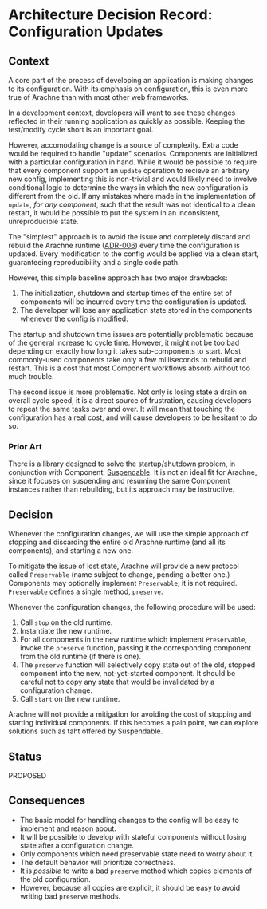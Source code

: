 # Architecture Decision Record: Configuration Updates

## Context

A core part of the process of developing an application is making changes to its configuration. With its emphasis on configuration, this is even more true of Arachne than with most other web frameworks.

In a development context, developers will want to see these changes reflected in their running application as quickly as possible. Keeping the test/modify cycle short is an important goal.

However, accomodating change is a source of complexity. Extra code would be required to handle  "update" scenarios. Components are initialized with a particular configuration in hand. While it would be possible to require that every component support an `update` operation to recieve an arbitrary new config, implementing this is non-trivial and would likely need to involve conditional logic to determine the ways in which the new configuration is different from the old. If any mistakes where made in the implementation of `update`, *for any component*, such that the result was not identical to a clean restart, it would be possible to put the system in an inconsistent, unreproducible state.

The "simplest" approach is to avoid the issue and completely discard and rebuild the Arachne runtime ([ADR-006](adr-006-core-runtime)) every time the configuration is updated. Every modification to the config would be applied via a clean start, guaranteeing reproducibility and a single code path.

However, this simple baseline approach has two major drawbacks:

1. The initialization, shutdown and startup times of the entire set of components will be incurred every time the configuration is updated.
2. The developer will lose any application state stored in the components whenever the config is modified.

The startup and shutdown time issues are potentially problematic because of the general increase to cycle time. However, it might not be too bad depending on exactly how long it takes sub-components to start. Most commonly-used components take only a few milliseconds to rebuild and restart. This is a cost that most Component workflows absorb without too much trouble.

The second issue is more problematic. Not only is losing state a drain on overall cycle speed, it is a direct source of frustration, causing developers to repeat the same tasks over and over. It will mean that touching the configuration has a real cost, and will cause developers to be hesitant to do so.


### Prior Art

There is a library designed to solve the startup/shutdown problem, in conjunction with Component: [Suspendable](https://github.com/weavejester/suspendable). It is not an ideal fit for Arachne, since it focuses on suspending and resuming the same Component instances rather than rebuilding, but its approach may be instructive.

## Decision

Whenever the configuration changes, we will use the simple approach of stopping and discarding the entire old Arachne runtime (and all its components), and starting a new one.

To mitigate the issue of lost state, Arachne will provide a new protocol called `Preservable` (name subject to change, pending a better one.) Components may optionally implement `Preservable`; it is not required. `Preservable` defines a single method, `preserve`. 

Whenever the configuration changes, the following procedure will be used:

1. Call `stop` on the old runtime.
2. Instantiate the new runtime.
3. For all components in the new runtime which implement `Preservable`, invoke the `preserve` function, passing it the corresponding component from the old runtime (if there is one).
4. The `preserve` function will selectively copy state out of the old, stopped component into the new, not-yet-started component. It should be careful not to copy any state that would be invalidated by a configuration change.
5. Call `start` on the new runtime.

Arachne will not provide a mitigation for avoiding the cost of stopping and starting individual components. If this becomes a pain point, we can explore solutions such as taht offered by Suspendable.
 
## Status

PROPOSED

## Consequences

- The basic model for handling changes to the config will be easy to implement and reason about.
- It will be possible to develop with stateful components without losing state after a configuration change.
- Only components which need preservable state need to worry about it.
- The default behavior will prioritize correctness.
- It is _possible_ to write a bad `preserve` method which copies elements of the old configuration.
- However, because all copies are explicit, it should be easy to avoid writing bad `preserve` methods.

